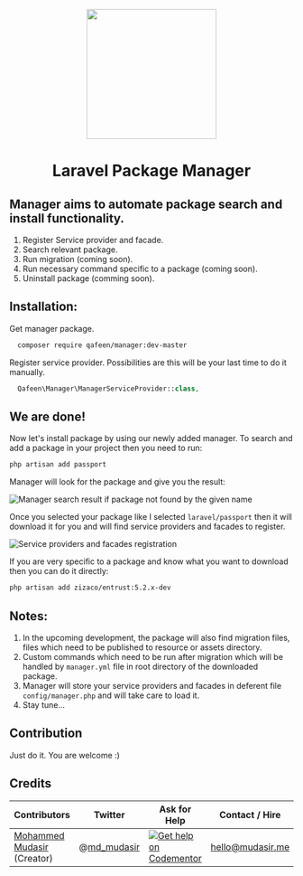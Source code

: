 <p align="center">
  <img src="https://s-media-cache-ak0.pinimg.com/564x/eb/99/06/eb990621cef085814404e5e6964b95b7.jpg" width="230px" />
</p>

<h1 align="center">Laravel Package Manager</h1>

## Manager aims to automate package search and install functionality.
1. Register Service provider and facade.
2. Search relevant package.
3. Run migration (coming soon).
4. Run necessary command specific to a package (coming soon).
5. Uninstall package (comming soon).

## Installation:
Get manager package.
```bash
  composer require qafeen/manager:dev-master
```

Register service provider. Possibilities are this will be your last time to do it manually.
```php
  Qafeen\Manager\ManagerServiceProvider::class,
```

## We are done!

Now let's install package by using our newly added manager. To search and add a package in your project then you need to run:
```bash
php artisan add passport
```

Manager will look for the package and give you the result:

![Manager search result if package not found by the given name](https://cloud.githubusercontent.com/assets/7669734/21743796/b7f922e4-d52f-11e6-8d15-f746cbd8fa2d.png)

Once you selected your package like I selected `laravel/passport` then it will download it for you and will find service providers and facades to register.

![Service providers and facades registration](https://cloud.githubusercontent.com/assets/7669734/21742305/de3ffcac-d511-11e6-96d9-4a9281cd736e.png)

If you are very specific to a package and know what you want to download then you can do it directly:
```bash
php artisan add zizaco/entrust:5.2.x-dev
```

## Notes: 
1. In the upcoming development, the package will also find migration files, files which need to be published to resource or assets directory.
2. Custom commands which need to be run after migration which will be handled by `manager.yml` file in root directory of the downloaded package.
3. Manager will store your service providers and facades in deferent file `config/manager.php` and will take care to load it.
4. Stay tune...


<a name="Contribution"></a>
## Contribution
Just do it. You are welcome :)


<a name="Credits"></a>
## Credits

| Contributors           | Twitter   | Ask for Help | Contact / Hire  | Site            |
|------------------------|---------------------------------------------------|-----------------------------------------------------------------------------------------------------------------------|-----------------|-----------------|
| [Mohammed Mudasir](https://github.com/Modelizer) (Creator) | @[md_mudasir](https://twitter.com/md_mudasir) | [![Get help on Codementor](https://cdn.codementor.io/badges/get_help_github.svg)](https://www.codementor.io/modelizer) | hello@mudasir.me | [http://mudasir.me](http://mudasir.me/) |

